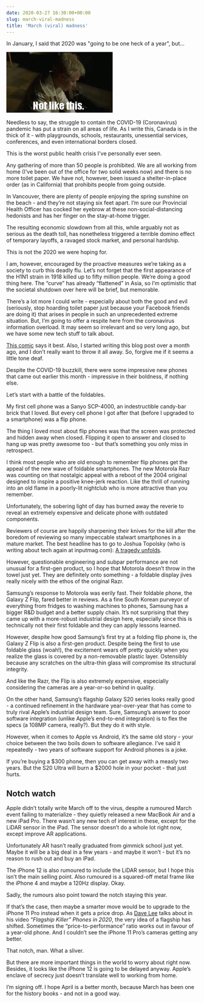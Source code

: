 ```yaml
---
date: 2020-03-27 16:30:00+00:00
slug: march-viral-madness
title: 'March (viral) madness'
---
```


In January, I said that 2020 was "going to be one heck of a year", but…

![notlikethis](/images/tenor.gif)

Needless to say, the struggle to contain the COVID-19 (Coronavirus) pandemic has put a strain on all areas of life. As I write this, Canada is in the thick of it - with playgrounds, schools, restaurants, unessential services, conferences, and even international borders closed.

This is the worst public health crisis I've personally ever seen.

Any gathering of more than 50 people is prohibited. We are all working from home (I've been out of the office for two solid weeks now) and there is no more toilet paper. We have not, however, been issued a shelter-in-place order (as in California) that prohibits people from going outside. 

In Vancouver, there are plenty of people enjoying the spring sunshine on the beach - and they’re not staying six feet apart. I’m sure our Provincial Health Officer has cocked her eyebrow at these non-social-distancing hedonists and has her finger on the stay-at-home trigger. 

The resulting economic slowdown from all this, while arguably not as serious as the death toll, has nonetheless triggered a terrible domino effect of temporary layoffs, a ravaged stock market, and personal hardship.

This is not the 2020 we were hoping for.

I am, however, encouraged by the proactive measures we’re taking as a society to curb this deadly flu. Let’s not forget that the first appearance of the H1N1 strain in 1918 killed up to fifty million people. We’re doing a good thing here. The “curve” has already “flattened” in Asia, so I’m optimistic that the societal shutdown over here will be brief, but memorable.

<!--more-->

There’s a lot more I could write - especially about both the good and evil (seriously, stop hoarding toilet paper just because your Facebook friends are doing it) that arises in people in such an unprecedented extreme situation. But, I’m going to offer a respite here from the coronavirus information overload. It may seem so irrelevant and so very long ago, but we have some new tech stuff to talk about.

[This comic](http://geekculture.com/joyoftech/joyarchives/2692.html) says it best. Also, I started writing this blog post over a month ago, and I don’t really want to throw it all away. So, forgive me if it seems a little tone deaf.

Despite the COVID-19 buzzkill, there were some impressive new phones that came out earlier this month - impressive in their boldness, if nothing else.

Let’s start with a battle of the foldables.

My first cell phone was a Sanyo SCP-4000, an indestructible candy-bar brick that I loved. But every cell phone I got after that (before I upgraded to a smartphone) was a flip phone.

The thing I loved most about flip phones was that the screen was protected and hidden away when closed. Flipping it open to answer and closed to hang up was pretty awesome too - but that’s something you only miss in retrospect.

I think most people who are old enough to remember flip phones get the appeal of the new wave of foldable smartphones. The new Motorola Razr was counting on that nostalgic appeal with a reboot of the 2004 original designed to inspire a positive knee-jerk reaction. Like the thrill of running into an old flame in a poorly-lit nightclub who is more attractive than you remember.

Unfortunately, the sobering light of day has burned away the reverie to reveal an extremely expensive and delicate phone with outdated components.

Reviewers of course are happily sharpening their knives for the kill after the boredom of reviewing so many impeccable stalwart smartphones in a mature market. The best headline has to go to Joshua Topolsky (who is writing about tech again at inputmag.com): [A tragedy unfolds](https://www.inputmag.com/reviews/motorola-razr-review-a-tragedy-unfolds).

However, questionable engineering and subpar performance are not unusual for a first-gen product, so I hope that Motorola doesn’t throw in the towel just yet. They are definitely onto something - a foldable display jives really nicely with the ethos of the original Razr.

Samsung’s response to Motorola was eerily fast. Their foldable phone, the Galaxy Z Flip, fared better in reviews. As a fine South Korean purveyor of everything from fridges to washing machines to phones, Samsung has a bigger R&D budget and a better supply chain. It’s not surprising that they came up with a more-robust industrial design here, especially since this is technically not their first foldable and they can apply lessons learned.

However, despite how good Samsung’s first try at a folding flip phone is, the Galaxy Z Flip is also a first-gen product. Despite being the first to use foldable glass (woah!), the excitement wears off pretty quickly when you realize the glass is covered by a non-removable plastic layer. Ostensibly because any scratches on the ultra-thin glass will compromise its structural integrity.

And like the Razr, the Flip is also extremely expensive, especially considering the cameras are a year-or-so behind in quality.

On the other hand, Samsung’s flagship Galaxy S20 series looks really good - a continued refinement in the hardware year-over-year that has come to truly rival Apple’s industrial design team. Sure, Samsung’s answer to poor software integration (unlike Apple’s end-to-end integration) is to flex the specs (a 108MP camera, really?). But they do it with style.

However, when it comes to Apple vs Android, it’s the same old story - your choice between the two boils down to software allegiance. I’ve said it repeatedly - two years of software support for Android phones is a joke.

If you’re buying a $300 phone, then you can get away with a measly two years. But the S20 Ultra will burn a $2000 hole in your pocket - that just hurts.

## Notch watch

Apple didn’t totally write March off to the virus, despite a rumoured March event failing to materialize - they quietly released a new MacBook Air and a new iPad Pro. There wasn’t any new tech of interest in these, except for the LiDAR sensor in the iPad. The sensor doesn’t do a whole lot right now, except improve AR applications. 

Unfortunately AR hasn’t really graduated from gimmick school just yet. Maybe it will be a big deal in a few years - and maybe it won’t - but it’s no reason to rush out and buy an iPad.

The iPhone 12 is also rumoured to include the LiDAR sensor, but I hope this isn’t the main selling point. Also rumoured is a squared-off metal frame like the iPhone 4 and maybe a 120Hz display. Okay.

Sadly, the rumours also point toward the notch staying this year.

If that’s the case, then maybe a smarter move would be to upgrade to the iPhone 11 Pro instead when it gets a price drop. As [Dave Lee](https://youtu.be/tFsLpLOEUIk) talks about in his video *“Flagship Killer” Phones in 2020*, the very idea of a flagship has shifted. Sometimes the “price-to-performance” ratio works out in favour of a year-old phone. And I couldn’t see the iPhone 11 Pro’s cameras getting any better.

That notch, man. What a sliver.

But there are more important things in the world to worry about right now. Besides, it looks like the iPhone 12 is going to be delayed anyway. Apple’s enclave of secrecy just doesn’t translate well to working from home.

I’m signing off. I hope April is a better month, because March has been one for the history books - and not in a good way.
